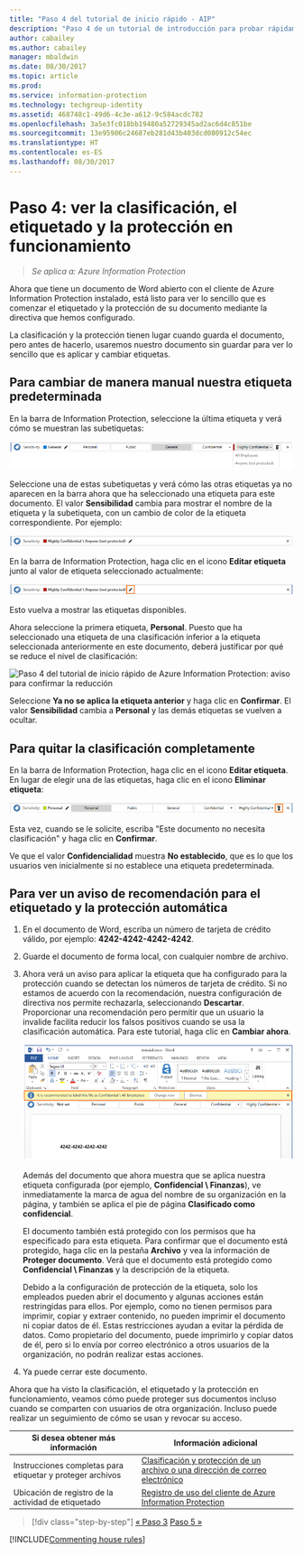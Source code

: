 ```yaml
---
title: "Paso 4 del tutorial de inicio rápido - AIP"
description: "Paso 4 de un tutorial de introducción para probar rápidamente Azure Information Protection: consulte el etiquetado y la protección en acción."
author: cabailey
ms.author: cabailey
manager: mbaldwin
ms.date: 08/30/2017
ms.topic: article
ms.prod: 
ms.service: information-protection
ms.technology: techgroup-identity
ms.assetid: 468748c1-49d6-4c3e-a612-9c584acdc782
ms.openlocfilehash: 3a5e3fc018bb19480a52729345ad2ac6d4c851be
ms.sourcegitcommit: 13e95906c24687eb281d43b403dcd080912c54ec
ms.translationtype: HT
ms.contentlocale: es-ES
ms.lasthandoff: 08/30/2017
---
```

# <a name="step-4-see-classification-labeling-and-protection-in-action"></a>Paso 4: ver la clasificación, el etiquetado y la protección en funcionamiento 

>*Se aplica a: Azure Information Protection*

Ahora que tiene un documento de Word abierto con el cliente de Azure Information Protection instalado, está listo para ver lo sencillo que es comenzar el etiquetado y la protección de su documento mediante la directiva que hemos configurado.

La clasificación y la protección tienen lugar cuando guarda el documento, pero antes de hacerlo, usaremos nuestro documento sin guardar para ver lo sencillo que es aplicar y cambiar etiquetas.

## <a name="to-manually-change-our-default-label"></a>Para cambiar de manera manual nuestra etiqueta predeterminada

En la barra de Information Protection, seleccione la última etiqueta y verá cómo se muestran las subetiquetas:

![Paso 4 del tutorial de inicio rápido de Azure Information Protection: elección de una subetiqueta](../media/info-protect-sub-labelsv2.png)

Seleccione una de estas subetiquetas y verá cómo las otras etiquetas ya no aparecen en la barra ahora que ha seleccionado una etiqueta para este documento. El valor **Sensibilidad** cambia para mostrar el nombre de la etiqueta y la subetiqueta, con un cambio de color de la etiqueta correspondiente. Por ejemplo:

![Paso 4 del tutorial de inicio rápido de Azure Information Protection: subetiqueta seleccionada](../media/info-protect-sub-label-selectedv2.png)

En la barra de Information Protection, haga clic en el icono **Editar etiqueta** junto al valor de etiqueta seleccionado actualmente:

![Paso 4 del tutorial de inicio rápido de Azure Information Protection: icono Editar etiqueta](../media/info-protect-edit-label-selectedv2.png)

Esto vuelva a mostrar las etiquetas disponibles.

Ahora seleccione la primera etiqueta, **Personal**. Puesto que ha seleccionado una etiqueta de una clasificación inferior a la etiqueta seleccionada anteriormente en este documento, deberá justificar por qué se reduce el nivel de clasificación:

![Paso 4 del tutorial de inicio rápido de Azure Information Protection: aviso para confirmar la reducción](../media/info-protect-lower-justification.png)

Seleccione **Ya no se aplica la etiqueta anterior** y haga clic en **Confirmar**. El valor **Sensibilidad** cambia a **Personal** y las demás etiquetas se vuelven a ocultar.

## <a name="to-remove-the-classification-completely"></a>Para quitar la clasificación completamente

En la barra de Information Protection, haga clic en el icono **Editar etiqueta**. En lugar de elegir una de las etiquetas, haga clic en el icono **Eliminar etiqueta**:

![Paso 4 del tutorial de inicio rápido de Azure Information Protection: icono Eliminar](../media/delete-icon-from-personalv2.png)

Esta vez, cuando se le solicite, escriba "Este documento no necesita clasificación" y haga clic en **Confirmar**.  

Ve que el valor **Confidencialidad** muestra **No establecido**, que es lo que los usuarios ven inicialmente si no establece una etiqueta predeterminada.

## <a name="to-see-a-recommendation-prompt-for-labeling-and-automatic-protection"></a>Para ver un aviso de recomendación para el etiquetado y la protección automática

1. En el documento de Word, escriba un número de tarjeta de crédito válido, por ejemplo: **4242-4242-4242-4242**. 

2. Guarde el documento de forma local, con cualquier nombre de archivo. 

3. Ahora verá un aviso para aplicar la etiqueta que ha configurado para la protección cuando se detectan los números de tarjeta de crédito. Si no estamos de acuerdo con la recomendación, nuestra configuración de directiva nos permite rechazarla, seleccionando **Descartar**. Proporcionar una recomendación pero permitir que un usuario la invalide facilita reducir los falsos positivos cuando se usa la clasificación automática. Para este tutorial, haga clic en **Cambiar ahora**.

    ![Paso 4 del tutorial de inicio rápido de Azure Information Protection: recomendar aviso](../media/change-nowv2.png)

    Además del documento que ahora muestra que se aplica nuestra etiqueta configurada (por ejemplo, **Confidencial \ Finanzas**), ve inmediatamente la marca de agua del nombre de su organización en la página, y también se aplica el pie de página **Clasificado como confidencial**. 

    El documento también está protegido con los permisos que ha especificado para esta etiqueta. Para confirmar que el documento está protegido, haga clic en la pestaña **Archivo** y vea la información de **Proteger documento**. Verá que el documento está protegido como **Confidencial \ Finanzas** y la descripción de la etiqueta. 
    
    Debido a la configuración de protección de la etiqueta, solo los empleados pueden abrir el documento y algunas acciones están restringidas para ellos. Por ejemplo, como no tienen permisos para imprimir, copiar y extraer contenido, no pueden imprimir el documento ni copiar datos de él. Estas restricciones ayudan a evitar la pérdida de datos. Como propietario del documento, puede imprimirlo y copiar datos de él, pero si lo envía por correo electrónico a otros usuarios de la organización, no podrán realizar estas acciones.

4. Ya puede cerrar este documento.

Ahora que ha visto la clasificación, el etiquetado y la protección en funcionamiento, veamos cómo puede proteger sus documentos incluso cuando se comparten con usuarios de otra organización. Incluso puede realizar un seguimiento de cómo se usan y revocar su acceso.

|Si desea obtener más información|Información adicional|
|--------------------------------|--------------------------|
|Instrucciones completas para etiquetar y proteger archivos |[Clasificación y protección de un archivo o una dirección de correo electrónico](../rms-client/client-classify-protect.md)|
|Ubicación de registro de la actividad de etiquetado |[Registro de uso del cliente de Azure Information Protection](../rms-client/client-admin-guide-files-and-logging.md#usage-logging-for-the-azure-information-protection-client)|


>[!div class="step-by-step"]
[&#171; Paso 3](infoprotect-tutorial-step3.md)
[Paso 5 &#187;](infoprotect-tutorial-step5.md)

[!INCLUDE[Commenting house rules](../includes/houserules.md)]